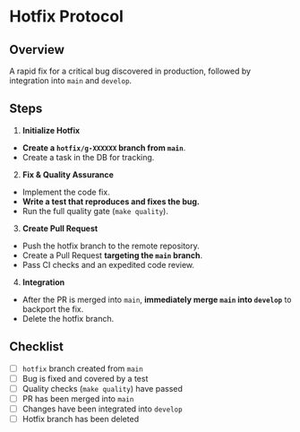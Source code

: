 # Hotfix Protocol

## Overview
A rapid fix for a critical bug discovered in production, followed by integration into `main` and `develop`.

## Steps
1.  **Initialize Hotfix**
   - **Create a `hotfix/g-XXXXXX` branch from `main`**.
   - Create a task in the DB for tracking.

2.  **Fix & Quality Assurance**
   - Implement the code fix.
   - **Write a test that reproduces and fixes the bug.**
   - Run the full quality gate (`make quality`).

3.  **Create Pull Request**
   - Push the hotfix branch to the remote repository.
   - Create a Pull Request **targeting the `main` branch**.
   - Pass CI checks and an expedited code review.

4.  **Integration**
   - After the PR is merged into `main`, **immediately merge `main` into `develop`** to backport the fix.
   - Delete the hotfix branch.

## Checklist
- [ ] `hotfix` branch created from `main`
- [ ] Bug is fixed and covered by a test
- [ ] Quality checks (`make quality`) have passed
- [ ] PR has been merged into `main`
- [ ] Changes have been integrated into `develop`
- [ ] Hotfix branch has been deleted